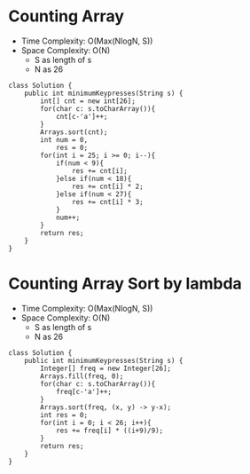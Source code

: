 # Counting Array
* Time Complexity: O(Max(NlogN, S))
* Space Complexity: O(N)
	* S as length of s
	* N as 26
```
class Solution {
    public int minimumKeypresses(String s) {
        int[] cnt = new int[26];
        for(char c: s.toCharArray()){
            cnt[c-'a']++;
        }
        Arrays.sort(cnt);
        int num = 0, 
            res = 0;
        for(int i = 25; i >= 0; i--){
            if(num < 9){
                res += cnt[i];
            }else if(num < 18){
                res += cnt[i] * 2;
            }else if(num < 27){
                res += cnt[i] * 3;
            }
            num++;
        }
        return res;
    }
}
```
# Counting Array Sort by lambda
* Time Complexity: O(Max(NlogN, S))
* Space Complexity: O(N)
	* S as length of s
	* N as 26
```
class Solution {
    public int minimumKeypresses(String s) {
        Integer[] freq = new Integer[26];
        Arrays.fill(freq, 0);
        for(char c: s.toCharArray()){
            freq[c-'a']++;
        }
        Arrays.sort(freq, (x, y) -> y-x);
        int res = 0;
        for(int i = 0; i < 26; i++){
            res += freq[i] * ((i+9)/9);
        }
        return res;
    }
}
```